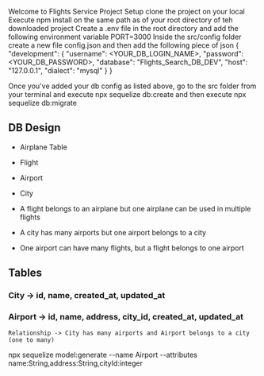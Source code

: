 Welcome to Flights Service
Project Setup
clone the project on your local
Execute npm install on the same path as of your root directory of teh downloaded project
Create a .env file in the root directory and add the following environment variable
PORT=3000
Inside the src/config folder create a new file config.json and then add the following piece of json
{
"development": {
"username": <YOUR_DB_LOGIN_NAME>,
"password": <YOUR_DB_PASSWORD>,
"database": "Flights_Search_DB_DEV",
"host": "127.0.0.1",
"dialect": "mysql"
}
}

Once you've added your db config as listed above, go to the src folder from your terminal and execute npx sequelize db:create and then execute
npx sequelize db:migrate

## DB Design

- Airplane Table
- Flight
- Airport
- City

- A flight belongs to an airplane but one airplane can be used in multiple flights
- A city has many airports but one airport belongs to a city
- One airport can have many flights, but a flight belongs to one airport

## Tables

### City -> id, name, created_at, updated_at

### Airport -> id, name, address, city_id, created_at, updated_at

    Relationship -> City has many airports and Airport belongs to a city (one to many)

npx sequelize model:generate --name Airport --attributes name:String,address:String,cityId:integer
